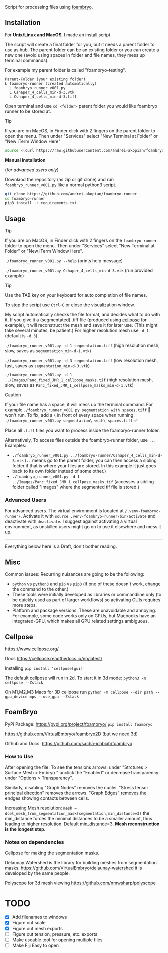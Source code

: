 Script for processing files using [foambryo](https://github.com/VirtualEmbryo/foambryo).

## Installation

For **Unix/Linux and MacOS**, I made an install script.

The script will create a final folder for you, but it needs a parent folder to use as hub. The parent folder can be an existing folder or you can create a new one (avoid using spaces in folder and file names, they mess up terminal commands).

For example my parent folder is called "foambryo-testing".

```
Parent-Folder (your existing folder)
L foambryo-runner (created automatically)
  L foambryo_runner_v001.py
  L Cshaper_4_cells_min-d-3.vtk
  L Cshaper_4_cells_min-d-3.tiff
```

Open terminal and use `cd <folder>` parent folder you would like foambryo runner to be stored at.

> [!TIP]
> If you are on MacOS, in Finder click with 2 fingers on the parent folder to open the menu. Then under "Services" select "New Terminal at Folder" or "New iTerm Window Here"

```bash
source <(curl https://raw.githubusercontent.com/andrei-akopian/foambryo-runner/refs/heads/main/install-macos-unix.sh)
```

**Manual Installation**

(*for advanced users only*)

Downlaod the repository (as zip or git clone) and run `foambryo_runner_v001.py` like a normal python3 script.

```bash
git clone https://github.com/andrei-akopian/foambryo-runner
cd foambryo-runner
pip3 install -r requirements.txt
```

## Usage

> [!TIP]
> If you are on MacOS, in Finder click with 2 fingers on the `foambryo-runner` folder to open the menu. Then under "Services" select "New Terminal at Folder" or "New iTerm Window Here".

`./foambryo_runner_v001.py --help` (prints help message)

`./foambryo_runner_v001.py Cshaper_4_cells_min-d-3.vtk` (run provided example)

> [!TIP]
> Use the TAB key on your keyboard for auto completion of file names.

To stop the script use `Ctrl+C` or close the visualization window.

My script automatically checks the file format, and decides what to do with it. If you give it a (segmentated) .tiff file (produced using [cellpose](https://www.cellpose.org/) for example), it will reconstruct the mesh and save it for later use. (This might take several minutes, be patient.) For higher resolution mesh use `-d 1` (default is `-d 3`)

`./foambryo_runner_v001.py -d 1 segmentation.tiff` (high resolution mesh, slow, saves as `segmentation_min-d-1.vtk`)

`./foambryo_runner_v001.py -d 3 segmentation.tiff` (low resolution mesh, fast, saves as `segmentation_min-d-3.vtk`)

`./foambryo_runner_v001.py -d 1 ../Images/Panc_fixed_JMR_1_cellpose_masks.tif` (high resolution mesh, slow, saves as `Panc_fixed_JMR_1_cellpose_masks_min-d-1.vtk`)

> [!CAUTION]
> If your file name has a space, it will mess up the terminal command. For example `./foambryo_runner_v001.py segmentation with spaces.tiff` 🚫 won't run. To fix, add a `\` in front of every space when running: `./foambryo_runner_v001.py segmentation\ with\ spaces.tiff` ✅

Place all `.tiff` files you want to process inside the foambryo-runner folder.

Alternatively, To access files outside the foambryo-runner folder, use `..`. Examples:
- `./foambryo_runner_v001.py ../foambryo-runner/Cshaper_4_cells_min-d-3.vtk` (`..` means go to the parent folder, you can then access a sibling folder if that is where your files are stored. In this example it just goes back to its own folder instead of some other.)
- `./foambryo_runner_v001.py -d 1 ../Images/Panc_fixed_JMR_1_cellpose_masks.tif` (accesses a sibling folder called "Images" where the segmented tif file is stored.)



### Advanced Users

For advanced users. The virtual environment is located at `/.venv-foambryo-runner/`. Activate it with `source .venv-foambryo-runner/bin/activate` and deactivate with `deactivate`. I suggest against activating a virtual environment, as unskilled users might go on to use it elsewhere and mess it up.

---

Everything below here is a Draft, don't bother reading.

## Misc

Common issues: Recurring nuisances are going to be the following:
- `python` vs `python3` and `pip` vs `pip3` (if one of these doesn't work, change the command to the other.)
- These tools were initially developed as libraries or commandline only (to be quickly used as part of larger workflows) so activating GUIs requires more steps.
- Platform and package versions. These are unavoidable and annoying. For example, some code works only on GPUs, but Macbooks have an integrated-GPU, which makes all GPU related settings ambiguous.

## Cellpose

https://www.cellpose.org/

Docs https://cellpose.readthedocs.io/en/latest/

Installing `pip install 'cellpose[gui]'`

The default cellpose will run in 2d. To start it in 3d mode: `python3 -m cellpose --Zstack`

On M1,M2,M3 Macs for 3D cellpose run `python -m cellpose --dir path --gpu_device mps --use_gpu --Zstack `

## FoamBryo

PyPi Package: https://pypi.org/project/foambryo/
`pip install foambryo`

https://github.com/VirtualEmbryo/foambryo2D (but we need 3d)

Github and Docs: https://github.com/sacha-ichbiah/foambryo

### How to Use

After opening the file. To see the tensions arrows, under "Strctures > Surface Mesh > Embryo " unclick the "Enabled" or decrease transparency under "Options > Transparency".

Similarly, disabling "Graph Nodes" removes the nuclei. "Stress tensor principal direction" removes the arrows. "Graph Edges" removes the endges showing contacts between cells.

Increasing Mesh resolution: `mesh = dcel_mesh_from_segmentation_mask(segmentation,min_distance=3)` the min_distance forces the minimal distances to be a smaller amount, thus leading to higher resolution. Default min_distance=3. **Mesh reconstruction is the longest step.**

### Notes on dependencies

Cellpose for making the segmentation masks.

Delaunay Watershed is the library for building meshes from segmentation masks. https://github.com/VirtualEmbryo/delaunay-watershed it is developed by the same people.

Polyscope for 3d mesh viewing https://github.com/nmwsharp/polyscope



# TODO

- [X] Add filenames to windows
- [X] Figure out scale
- [X] Figure out mesh exports
- [ ] Figure out tension, pressure, etc. exports
- [ ] Make useable tool for opening multiple files
- [ ] Make Fiji Easy to open
